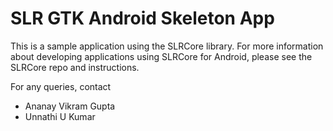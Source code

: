 # SLR GTK Android Skeleton App

This is a sample application using the SLRCore library. For more information about developing applications using SLRCore for Android, please see
the SLRCore repo and instructions. 

For any queries, contact
* Ananay Vikram Gupta
* Unnathi U Kumar